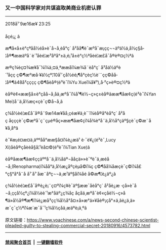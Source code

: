 ### 又一中国科学家对共谋盗取美商业机密认罪
------------------------

<div class="published">
 <span class="date" title="ä¸­å½æ¶é´">
  <time datetime="2018-09-16T23:25:09+08:00">
   2018å¹´9æ16æ¥ 23:25
  </time>
 </span>
</div>
<br/>
<div class="wsw">
 <span class="dateline">
  åçé¡¿ â
 </span>
 <p>
  æ¶å«å±è°çªåå½éå»è¯å¬å¸èå°ç´ å²åå¶è¯æºå¯æ¡çç¬¬äºä½ä¸­å½ç§å­¦å®¶ææäºå¨è´¹åèé¦æ³åº­å°±ä¸é¡¹å±è°ç½ªåèé¦æ£å¯å®è®¤ç½ªã
 </p>
 <p>
  æ®ç¾èç¤¾æ¥å¯¼ï¼ä¸¤ä¸ªææåï¼æ¾å¨èå°ç´ å²åä½äºè´¹åçç ç©¶æºæå·¥ä½çº¦10å¹´çå½éé¡¶å°çèç½è´¨çç©åå­¦å®¶ã48å²çççç ç©¶åèå®(é³è¯ï¼Yu Xueï¼å¥³),å·²ç»è®¤ç½ªã
 </p>
 <p>
  èå®è¢«ææ§å±è°çåå¬å¸åä¸æºå¯ï¼å¹¶è½¬ç»ç±èå®ãææ¶åæ¢ç(é³è¯ï¼Yan Mei)å¨ä¸­å½æç«çè¯ç©å¬å¸ã
 </p>
 <p>
  ç¾å½èé¦æ£å¯å®å¨9æ14æ¥åå¸çéæ¥ä¸­è¯´ï¼èå®å°èå°ç´ å²åç åçççè¯ç©æºå¯ç¨çµé®åç»ææ¶åæ¢çï¼å¾è°å¨ä¸­å½å°çäº§çè¯ç©æ¨å¥å¸åºã
 </p>
 <p>
  è¯¥æ¡é¤æ­¤ä¸äººåå°ææ§å¤ï¼è¿æä¹ è·¯è¥¿(é³è¯,Lucy Xi)åèå®çåèèå§å¦¹èå¤©(é³è¯ï¼Tian Xue)ã
 </p>
 <p>
  èå®åææ¶ãæ¢çç­äººå¨ä¸­å½åäº¬ååçä»»è¯ºè¯ä¸æéå¬å¸(Renopharma)ï¼åå°ä¸­å½æ¿åºçèµå©ï¼ç ç©¶åå¼åæçè¯ç©ï¼å£°ç§°å°å¨å å¹´å¹´åæ¨åºç¬¬ä¸æ¹äº§åï¼åé å©æ¶¦è¿äº¿ã
 </p>
 <p>
  ç¾å½èé¦æ£å¯å®è¿è¡¨ç¤ºï¼ç¥è¯äº§ææ¯åèå°ç´ å²åè¿æ ·çå»è¯å¬å¸ççå½çº¿ï¼å½èè´¹æ°åäº¿ç¾åç åçåä¸æºå¯è¢«çåè½¬ç»å¶ä»å½å®¶æ¶ï¼è¿æå³çç¾å½å°å¤±å»æ°ä»¥åè®¡çå°±ä¸ãè¿ä¸ä»æ¯ç¯ç½ªï¼æ´æ¯å¯¹ç¾å½çåä¸æäºè¡ä¸ºã
 </p>
</div>

原文链接：https://www.voachinese.com/a/news-second-chinese-scientist-pleaded-guilty-to-stealing-commercial-secret-20180916/4573782.html


------------------------
#### [禁闻聚合首页](https://github.com/gfw-breaker/banned-news/blob/master/README.md) &nbsp;|&nbsp;  [一键翻墙软件](https://github.com/gfw-breaker/nogfw/blob/master/README.md)